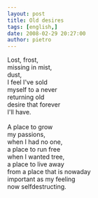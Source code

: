 ```yaml
---
layout: post
title: Old desires
tags: [english,]
date: 2008-02-29 20:27:00
author: pietro
---
```

Lost, frost,<br/>missing in mist,<br/>dust,<br/>I feel I've sold<br/>myself to a never<br/>returning old<br/>desire that forever<br/>I'll have.<br/><br/>A place to grow<br/>my passions,<br/>when I had no one,<br/>a place to run free<br/>when I wanted tree,<br/>a place to live away<br/>from a place that is nowaday<br/>important as my feeling<br/>now selfdestructing.
